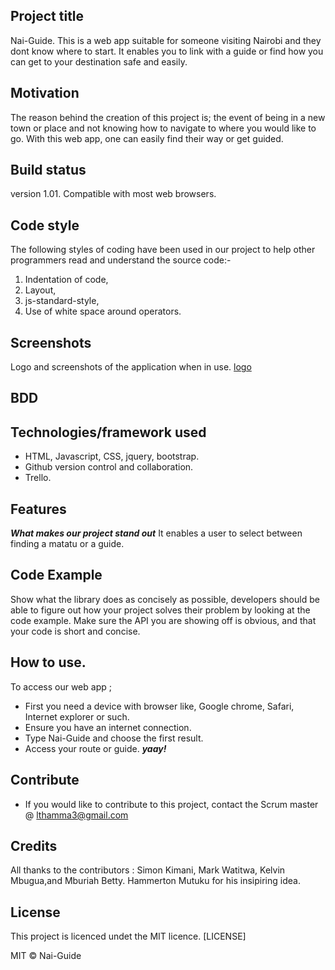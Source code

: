 ## Project title
Nai-Guide. This is a web app suitable for someone visiting Nairobi and they dont know where to start. It enables you to link with a guide or find how you can get to your destination safe and easily.

## Motivation
The reason behind the creation of this project is; the event of being in a new town or place and not knowing how to navigate to where you would like to go. With this web app, one can easily find their way or get guided.

## Build status
version 1.01.
Compatible with most web browsers.

## Code style
The following styles of coding have been used in our project to help other programmers read and understand the source code:-
1. Indentation of code,
2. Layout,
3. js-standard-style,
4. Use of white space around operators.


## Screenshots
Logo and screenshots of the application when in use.
[logo](assets/images/logo.png)

## BDD



## Technologies/framework used
- HTML, Javascript, CSS, jquery, bootstrap.
- Github version control and collaboration.
- Trello. 

## Features
***What makes our project stand out***
It enables a user to select between finding a matatu or a guide.
## Code Example
Show what the library does as concisely as possible, developers should be able to figure out how your project solves their problem by looking at the code example. Make sure the API you are showing off is obvious, and that your code is short and concise.

## How to use.
To access our web app ;
- First you need a device with browser like, Google chrome, Safari, Internet explorer or such.
- Ensure you have an internet connection.
- Type Nai-Guide and choose the first result.
- Access your route or guide. ***yaay!***

## Contribute
- If you would like to contribute to this project, contact the Scrum master @ lthamma3@gmail.com 

## Credits
All thanks to the contributors : Simon Kimani, Mark Watitwa, Kelvin Mbugua,and Mburiah Betty. 
Hammerton Mutuku for his insipiring idea.
## License
This project is licenced undet the MIT licence. [LICENSE]

MIT © Nai-Guide
